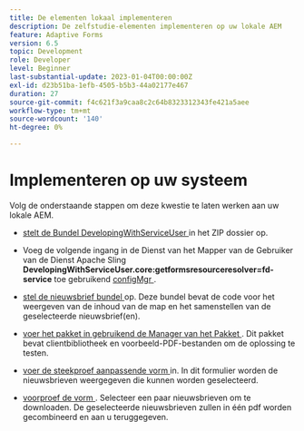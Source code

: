 ```yaml
---
title: De elementen lokaal implementeren
description: De zelfstudie-elementen implementeren op uw lokale AEM
feature: Adaptive Forms
version: 6.5
topic: Development
role: Developer
level: Beginner
last-substantial-update: 2023-01-04T00:00:00Z
exl-id: d23b51ba-1efb-4505-b5b3-44a02177e467
duration: 27
source-git-commit: f4c621f3a9caa8c2c64b8323312343fe421a5aee
workflow-type: tm+mt
source-wordcount: '140'
ht-degree: 0%

---
```


# Implementeren op uw systeem

Volg de onderstaande stappen om deze kwestie te laten werken aan uw lokale AEM.

* [ stelt de Bundel DevelopingWithServiceUser ](https://experienceleague.adobe.com/docs/experience-manager-learn/assets/developingwithserviceuser.zip) in het ZIP dossier op.

* Voeg de volgende ingang in de Dienst van het Mapper van de Gebruiker van de Dienst Apache Sling **DevelopingWithServiceUser.core:getformsresourceresolver=fd-service** toe gebruikend [ configMgr ](http://localhost:4502/system/console/configMgr).

* [ stel de nieuwsbrief bundel ](assets/Newsletters.core-1.0.0-SNAPSHOT.jar) op. Deze bundel bevat de code voor het weergeven van de inhoud van de map en het samenstellen van de geselecteerde nieuwsbrief(en).

* [ voer het pakket in gebruikend de Manager van het Pakket ](assets/newsletter.zip). Dit pakket bevat clientbibliotheek en voorbeeld-PDF-bestanden om de oplossing te testen.

* [ voer de steekproef aanpassende vorm ](assets/sample-adaptive-form.zip) in. In dit formulier worden de nieuwsbrieven weergegeven die kunnen worden geselecteerd.

* [ voorproef de vorm ](http://localhost:4502/content/dam/formsanddocuments/downloadarchivednewsletters/jcr:content?wcmmode=disabled).
Selecteer een paar nieuwsbrieven om te downloaden. De geselecteerde nieuwsbrieven zullen in één pdf worden gecombineerd en aan u teruggegeven.
